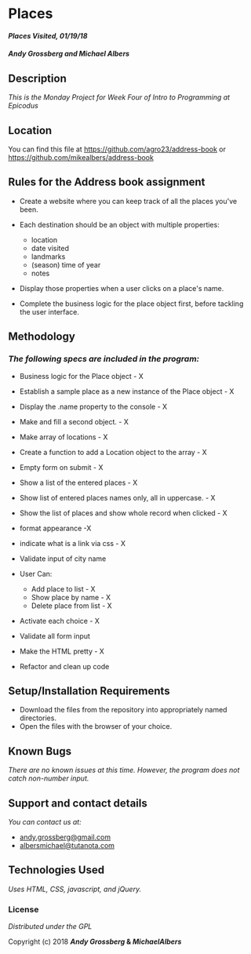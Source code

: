 # Places

#### _Places Visited, 01/19/18_

#### _**Andy Grossberg and Michael Albers**_

## Description

_This is the Monday Project for Week Four of Intro to Programming at Epicodus_

## Location

You can find this file at https://github.com/agro23/address-book or
https://github.com/mikealbers/address-book

## Rules for the Address book assignment

* Create a website where you can keep track of all the places you've been.
* Each destination should be an object with multiple properties:
    * location
    * date visited
    * landmarks
    * (season) time of year
    * notes
* Display those properties when a user clicks on a place's name.

* Complete the business logic for the place object first, before tackling the user interface.

## Methodology

### _The following specs are included in the program:_

* Business logic for the Place object - X

* Establish a sample place as a new instance of the Place object - X

* Display the .name property to the console - X

* Make and fill a second object. - X

* Make array of locations - X

* Create a function to add a Location object to the array - X

* Empty form on submit - X

* Show a list of the entered places - X

* Show list of entered places names only, all in uppercase. - X

* Show the list of places and show whole record when clicked - X

* format appearance -X

* indicate what is a link via css - X

* Validate input of city name

* User Can:
  * Add place to list - X
  * Show place by name - X
  * Delete place from list - X

* Activate each choice - X

* Validate all form input

* Make the HTML pretty - X

* Refactor and clean up code

## Setup/Installation Requirements

* Download the files from the repository into appropriately named directories.
* Open the files with the browser of your choice.

## Known Bugs

_There are no known issues at this time. However, the program does not catch non-number input._

## Support and contact details

_You can contact us at:_

* andy.grossberg@gmail.com
* albersmichael@tutanota.com

## Technologies Used

_Uses HTML, CSS, javascript, and jQuery._

### License

*Distributed under the GPL*

Copyright (c) 2018 **_Andy Grossberg_ & _MichaelAlbers_**
